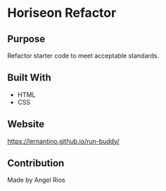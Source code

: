 # Horiseon Refactor

## Purpose
Refactor starter code to meet acceptable standards.

## Built With
* HTML
* CSS

## Website
https://lernantino.github.io/run-buddy/

## Contribution
Made by Angel Rios